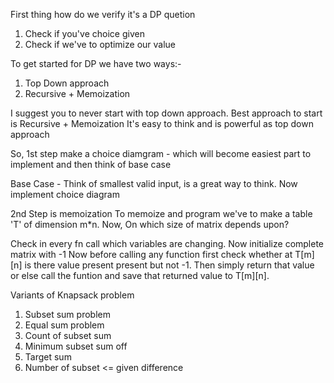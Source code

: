 First thing how do we verify it's a DP quetion
1. Check if you've choice given
2. Check if we've to optimize our value

<!-- Good coders never start with top down approach. -->
To get started for DP we have two ways:-
1. Top Down approach
2. Recursive + Memoization

I suggest you to never start with top down approach.
Best approach to start is Recursive + Memoization
It's easy to think and is powerful as top down approach

So, 1st step make a choice diamgram - which will become easiest part to implement
and then think of base case

Base Case - Think of smallest valid input, is a great way to think.
Now implement choice diagram

2nd Step is memoization
To memoize and program we've to make a table 'T' of dimension m*n.
Now, On which size of matrix depends upon?

Check in every fn call which variables are changing.
Now initialize complete matrix with -1
Now before calling any function first check whether at T[m][n] is there value present present but not -1. Then simply return that value or else call the funtion and save that returned value to 
T[m][n]. 


Variants of Knapsack problem
1. Subset sum problem
2. Equal sum problem
3. Count of subset sum
4. Minimum subset sum off
5. Target sum
6. Number of subset <= given difference